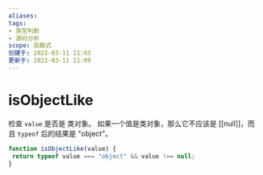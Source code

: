 ```yaml
---
aliases: 
tags: 
- 类型判断
- 源码分析
scope: 函数式
创建于: 2022-03-11 11:03
更新于: 2022-03-11 11:09
---
```


# isObjectLike

检查 `value` 是否是 类对象。 如果一个值是类对象，那么它不应该是 [[null]]，而且 `typeof` 后的结果是 "object"。

```js
function isObjectLike(value) {
 return typeof value === "object" && value !== null;
}
```
